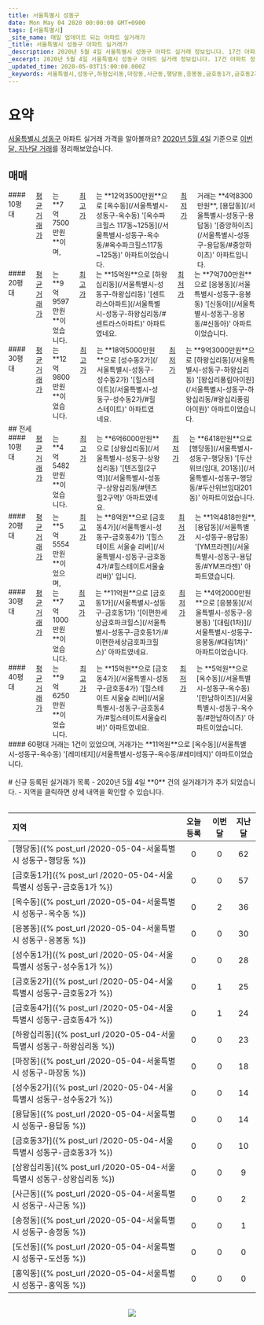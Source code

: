```yaml
---
title: 서울특별시 성동구
date: Mon May 04 2020 00:00:00 GMT+0900
tags: [서울특별시]
_site_name: 매일 업데이트 되는 아파트 실거래가
_title: 서울특별시 성동구 아파트 실거래가
_description: 2020년 5월 4일 서울특별시 성동구 아파트 실거래 정보입니다. 17건 아파트 정보가 있습니다.
_excerpt: 2020년 5월 4일 서울특별시 성동구 아파트 실거래 정보입니다. 17건 아파트 정보가 있습니다.
_updated_time: 2020-05-03T15:00:00.000Z
_keywords: 서울특별시,성동구,하왕십리동,마장동,사근동,행당동,응봉동,금호동1가,금호동2가,금호동3가,금호동4가,옥수동,성수동1가,성수동2가,상왕십리동,홍익동,도선동,용답동,송정동
---
```



# 요약
<ins>서울특별시 성동구</ins> 아파트 실거래 가격을 알아볼까요? <ins>2020년 5월 4일</ins> 기준으로 <ins>이번달, 지난달 거래</ins>를 정리해보았습니다.

## 매매
<div class="container">
<div class="six columns" markdown="1">
#### 10평대
<ins>평균 거래가</ins>는 **7억7500만원**이며, <ins>최고가</ins>는 **12억3500만원**으로 [옥수동](/서울특별시-성동구-옥수동) '[옥수파크힐스 117동~125동](/서울특별시-성동구-옥수동/#옥수파크힐스117동~125동)' 아파트이었습니다. <ins>최저가</ins> 거래는 **4억8300만원**, [용답동](/서울특별시-성동구-용답동) '[중앙하이츠](/서울특별시-성동구-용답동/#중앙하이츠)' 아파트입니다.
</div>
<div class="six columns" markdown="1">
#### 20평대
<ins>평균 거래가</ins>는 **9억9597만원**이었습니다. <ins>최고가</ins>는 **15억원**으로 [하왕십리동](/서울특별시-성동구-하왕십리동) '[센트라스아파트](/서울특별시-성동구-하왕십리동/#센트라스아파트)' 아파트였네요. <ins>최저가</ins>는 **7억700만원**으로 [응봉동](/서울특별시-성동구-응봉동) '[신동아](/서울특별시-성동구-응봉동/#신동아)' 아파트이었습니다.
</div>
</div>
<div class="container">
<div class="twelve columns" markdown="1">
#### 30평대
<ins>평균 거래가</ins>는 **12억9800만원**이었습니다. <ins>최고가</ins>는 **18억5000만원**으로 [성수동2가](/서울특별시-성동구-성수동2가) '[힐스테이트](/서울특별시-성동구-성수동2가/#힐스테이트)' 아파트였네요. <ins>최저가</ins>는 **9억3000만원**으로 [하왕십리동](/서울특별시-성동구-하왕십리동) '[왕십리풍림아이원](/서울특별시-성동구-하왕십리동/#왕십리풍림아이원)' 아파트이었습니다.
</div>
</div>
## 전세
<div class="container">
<div class="six columns" markdown="1">
#### 10평대
<ins>평균 거래가</ins>는 **4억5482만원**이었습니다. <ins>최고가</ins>는 **6억6000만원**으로 [상왕십리동](/서울특별시-성동구-상왕십리동) '[텐즈힐(2구역)](/서울특별시-성동구-상왕십리동/#텐즈힐2구역)' 아파트였네요. <ins>최저가</ins>는 **6418만원**으로 [행당동](/서울특별시-성동구-행당동) '[두산위브(임대, 201동)](/서울특별시-성동구-행당동/#두산위브임대201동)' 아파트이었습니다.
</div>
<div class="six columns" markdown="1">
#### 20평대
<ins>평균 거래가</ins>는 **5억5554만원**이었으며, <ins>최고가</ins>는 **8억원**으로 [금호동4가](/서울특별시-성동구-금호동4가) '[힐스테이트 서울숲 리버](/서울특별시-성동구-금호동4가/#힐스테이트서울숲리버)' 입니다. <ins>최저가</ins>는 **1억4818만원**, [용답동](/서울특별시-성동구-용답동) '[YM프라젠](/서울특별시-성동구-용답동/#YM프라젠)' 아파트였습니다.
</div>
</div>
<div class="container">
<div class="six columns" markdown="1">
#### 30평대
<ins>평균 거래가</ins>는 **7억1000만원**이었습니다. <ins>최고가</ins>는 **11억원**으로 [금호동1가](/서울특별시-성동구-금호동1가) '[이편한세상금호파크힐스](/서울특별시-성동구-금호동1가/#이편한세상금호파크힐스)' 아파트였네요. <ins>최저가</ins>는 **4억2000만원**으로 [응봉동](/서울특별시-성동구-응봉동) '[대림(1차)](/서울특별시-성동구-응봉동/#대림1차)' 아파트이었습니다.
</div>
<div class="six columns" markdown="1">
#### 40평대
<ins>평균 거래가</ins>는 **9억6250만원**이었습니다. <ins>최고가</ins>는 **15억원**으로 [금호동4가](/서울특별시-성동구-금호동4가) '[힐스테이트 서울숲 리버](/서울특별시-성동구-금호동4가/#힐스테이트서울숲리버)' 아파트였네요. <ins>최저가</ins>는 **5억원**으로 [옥수동](/서울특별시-성동구-옥수동) '[한남하이츠](/서울특별시-성동구-옥수동/#한남하이츠)' 아파트이었습니다.
</div>
</div>
<div class="container">
<div class="twelve columns" markdown="1">
#### 60평대
거래는 1건이 있었으며, 거래가는 **11억원**으로 [옥수동](/서울특별시-성동구-옥수동) '[레미테지](/서울특별시-성동구-옥수동/#레미테지)' 아파트이었습니다.
</div>
</div>


<br>
# 신규 등록된 실거래가 목록
- 2020년 5월 4일 **0** 건의 실거래가가 추가 되었습니다.
- 지역을 클릭하면 상세 내역을 확인할 수 있습니다.
<br><br>

| 지역 | 오늘 등록 | 이번달 | 지난달 |
|:---|:---:|:---:|:---:|
| [행당동]({% post_url /2020-05-04-서울특별시 성동구-행당동 %}) | 0 | 0 | 62|
| [금호동1가]({% post_url /2020-05-04-서울특별시 성동구-금호동1가 %}) | 0 | 0 | 57|
| [옥수동]({% post_url /2020-05-04-서울특별시 성동구-옥수동 %}) | 0 | 2 | 36|
| [응봉동]({% post_url /2020-05-04-서울특별시 성동구-응봉동 %}) | 0 | 0 | 30|
| [성수동1가]({% post_url /2020-05-04-서울특별시 성동구-성수동1가 %}) | 0 | 0 | 28|
| [금호동2가]({% post_url /2020-05-04-서울특별시 성동구-금호동2가 %}) | 0 | 1 | 25|
| [금호동4가]({% post_url /2020-05-04-서울특별시 성동구-금호동4가 %}) | 0 | 1 | 24|
| [하왕십리동]({% post_url /2020-05-04-서울특별시 성동구-하왕십리동 %}) | 0 | 0 | 23|
| [마장동]({% post_url /2020-05-04-서울특별시 성동구-마장동 %}) | 0 | 0 | 18|
| [성수동2가]({% post_url /2020-05-04-서울특별시 성동구-성수동2가 %}) | 0 | 0 | 14|
| [용답동]({% post_url /2020-05-04-서울특별시 성동구-용답동 %}) | 0 | 0 | 14|
| [금호동3가]({% post_url /2020-05-04-서울특별시 성동구-금호동3가 %}) | 0 | 0 | 10|
| [상왕십리동]({% post_url /2020-05-04-서울특별시 성동구-상왕십리동 %}) | 0 | 0 | 9|
| [사근동]({% post_url /2020-05-04-서울특별시 성동구-사근동 %}) | 0 | 0 | 2|
| [송정동]({% post_url /2020-05-04-서울특별시 성동구-송정동 %}) | 0 | 0 | 1|
| [도선동]({% post_url /2020-05-04-서울특별시 성동구-도선동 %}) | 0 | 0 | 0|
| [홍익동]({% post_url /2020-05-04-서울특별시 성동구-홍익동 %}) | 0 | 0 | 0|

<p align="center"><br><img src="https://via.placeholder.com/700x120"><br></p>
